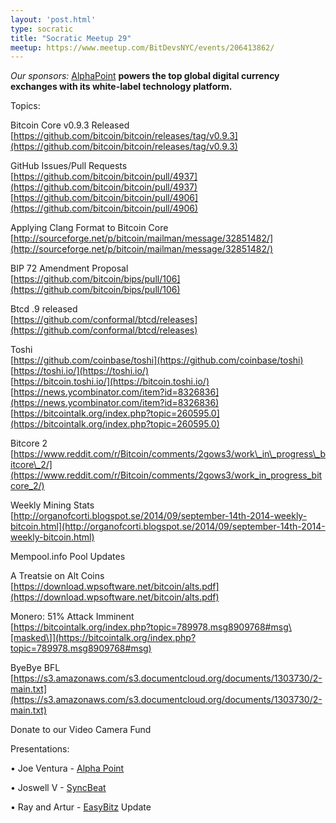 ```yaml
---
layout: 'post.html'
type: socratic
title: "Socratic Meetup 29"
meetup: https://www.meetup.com/BitDevsNYC/events/206413862/
---
```


_Our sponsors:_ [AlphaPoint](http://alphapoint.com) **powers the top global digital currency exchanges with its white-label technology platform.**

Topics:

Bitcoin Core v0.9.3 Released  
[](https://github.com/bitcoin/bitcoin/releases/tag/v0.9.3)[https://github.com/bitcoin/bitcoin/releases/tag/v0.9.3](https://github.com/bitcoin/bitcoin/releases/tag/v0.9.3)

GitHub Issues/Pull Requests  
[](https://github.com/bitcoin/bitcoin/pull/4937)[https://github.com/bitcoin/bitcoin/pull/4937](https://github.com/bitcoin/bitcoin/pull/4937)  
[](https://github.com/bitcoin/bitcoin/pull/4906)[https://github.com/bitcoin/bitcoin/pull/4906](https://github.com/bitcoin/bitcoin/pull/4906)

Applying Clang Format to Bitcoin Core  
[](http://sourceforge.net/p/bitcoin/mailman/message/32851482/)[http://sourceforge.net/p/bitcoin/mailman/message/32851482/](http://sourceforge.net/p/bitcoin/mailman/message/32851482/)

BIP 72 Amendment Proposal  
[](https://github.com/bitcoin/bips/pull/106)[https://github.com/bitcoin/bips/pull/106](https://github.com/bitcoin/bips/pull/106)

Btcd .9 released  
[](https://github.com/conformal/btcd/releases)[https://github.com/conformal/btcd/releases](https://github.com/conformal/btcd/releases)

Toshi  
[](https://github.com/coinbase/toshi)[https://github.com/coinbase/toshi](https://github.com/coinbase/toshi)  
[](https://toshi.io/)[https://toshi.io/](https://toshi.io/)  
[](https://bitcoin.toshi.io/)[https://bitcoin.toshi.io/](https://bitcoin.toshi.io/)  
[](https://news.ycombinator.com/item?id=8326836)[https://news.ycombinator.com/item?id=8326836](https://news.ycombinator.com/item?id=8326836)  
[](https://bitcointalk.org/index.php?topic=260595.0)[https://bitcointalk.org/index.php?topic=260595.0](https://bitcointalk.org/index.php?topic=260595.0)

Bitcore 2  
[](https://www.reddit.com/r/Bitcoin/comments/2gows3/work_in_progress_bitcore_2/)[https://www.reddit.com/r/Bitcoin/comments/2gows3/work\_in\_progress\_bitcore\_2/](https://www.reddit.com/r/Bitcoin/comments/2gows3/work_in_progress_bitcore_2/)

Weekly Mining Stats  
[](http://organofcorti.blogspot.se/2014/09/september-14th-2014-weekly-bitcoin.html)[http://organofcorti.blogspot.se/2014/09/september-14th-2014-weekly-bitcoin.html](http://organofcorti.blogspot.se/2014/09/september-14th-2014-weekly-bitcoin.html)

Mempool.info Pool Updates

A Treatsie on Alt Coins  
[](https://download.wpsoftware.net/bitcoin/alts.pdf)[https://download.wpsoftware.net/bitcoin/alts.pdf](https://download.wpsoftware.net/bitcoin/alts.pdf)

Monero: 51% Attack Imminent    
[](https://bitcointalk.org/index.php?topic=789978.msg8909768#msg)[https://bitcointalk.org/index.php?topic=789978.msg8909768#msg\[masked\]](https://bitcointalk.org/index.php?topic=789978.msg8909768#msg)

ByeBye BFL  
[](https://s3.amazonaws.com/s3.documentcloud.org/documents/1303730/2-main.txt)[https://s3.amazonaws.com/s3.documentcloud.org/documents/1303730/2-main.txt](https://s3.amazonaws.com/s3.documentcloud.org/documents/1303730/2-main.txt)

<a>Donate to our Video Camera Fund</a>

Presentations:

• Joe Ventura - [Alpha Point](https://alphapoint.com/)

• Joswell V - [SyncBeat](http://syncbeat.com/)

• Ray and Artur - [EasyBitz](https://easybitz.com/) Update
